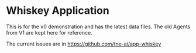 # Whiskey Application

This is for the v0 demonstration and has the latest data files. The old Agents
from V1 are kept here for reference.

The current issues are in https://github.com/tne-ai/app-whiskey
